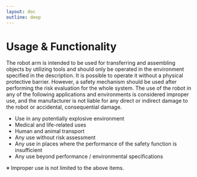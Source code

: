 ```yaml
---
layout: doc
outline: deep
---
```


# Usage & Functionality

The robot arm is intended to be used for transferring and assembling objects by utilizing tools and should only be operated in the environment specified in the description. It is possible to operate it without a physical protective barrier. However, a safety mechanism should be used after performing the risk evaluation for the whole system. The use of the robot in any of the following applications and environments is considered improper use, and the manufacturer is not liable for any direct or indirect damage to the robot or accidental, consequential damage.

- Use in any potentially explosive environment
- Medical and life-related uses
- Human and animal transport
- Any use without risk assessment
- Any use in places where the performance of the safety function is insufficient
- Any use beyond performance / environmental specifications

※ Improper use is not limited to the above items.